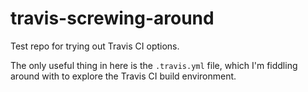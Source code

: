 # travis-screwing-around

Test repo for trying out Travis CI options.

The only useful thing in here is the `.travis.yml` file, which I'm fiddling around with to explore the Travis CI build environment.
